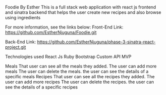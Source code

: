 Foodie By Esther This is a full stack web application with react js frontend and sinatra backend that helps the user create new recipes and also browse using ingredients

For more information, see the links below: Front-End Link: https://github.com/EstherNjuguna/Foodie.git

Back-End Link: https://github.com/EstherNjuguna/phase-3-sinatra-react-project.git

Technologies used React Js Ruby Bootstrap Custom API MVP

Meals That user can see all the meals they added. The user can add more meals The user can delete the meals. the user can see the details of a specific meals Recipes That user can see all the recipes they added. The user can add more recipes The user can delete the recipes. the user can see the details of a specific recipes